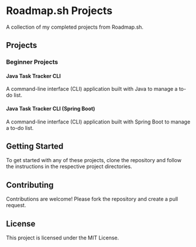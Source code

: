 # Roadmap.sh Projects

A collection of my completed projects from Roadmap.sh.

## Projects

### Beginner Projects

#### Java Task Tracker CLI
A command-line interface (CLI) application built with Java to manage a to-do list.

#### Java Task Tracker CLI (Spring Boot)
A command-line interface (CLI) application built with Spring Boot to manage a to-do list.

## Getting Started

To get started with any of these projects, clone the repository and follow the instructions in the respective project directories.

## Contributing

Contributions are welcome! Please fork the repository and create a pull request.

## License

This project is licensed under the MIT License.
